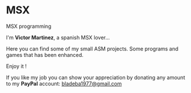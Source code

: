 # MSX
MSX programming

I'm **Victor Martinez**, a spanish MSX lover...

Here you can find some of my small ASM projects. Some programs and games that has been enhanced.

Enjoy it !

If you like my job you can show your
appreciation by donating any amount to my
**PayPal** account: [bladeba1977@gmail.com](https://paypal.me/bladeba1977)



